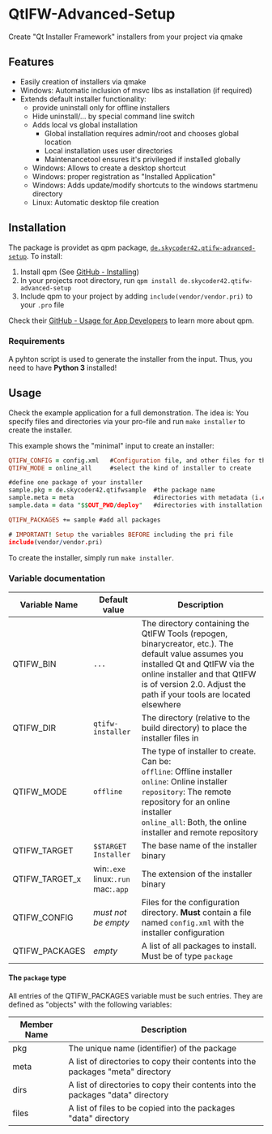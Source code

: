 # QtIFW-Advanced-Setup
Create "Qt Installer Framework" installers from your project via qmake

## Features
- Easily creation of installers via qmake
- Windows: Automatic inclusion of msvc libs as installation (if required)
- Extends default installer functionality:
	- provide uninstall only for offline installers
	- Hide uninstall/... by special command line switch
	- Adds local vs global installation
		- Global installation requires admin/root and chooses global location
		- Local installation uses user directories
		- Maintenancetool ensures it's privileged if installed globally
	- Windows: Allows to create a desktop shortcut
	- Windows: proper registration as "Installed Application"
	- Windows: Adds update/modify shortcuts to the windows startmenu directory
	- Linux: Automatic desktop file creation

## Installation
The package is providet as qpm package, [`de.skycoder42.qtifw-advanced-setup`](https://www.qpm.io/packages/de.skycoder42.qtifw-advanced-setup/index.html). To install:

1. Install qpm (See [GitHub - Installing](https://github.com/Cutehacks/qpm/blob/master/README.md#installing))
2. In your projects root directory, run `qpm install de.skycoder42.qtifw-advanced-setup`
3. Include qpm to your project by adding `include(vendor/vendor.pri)` to your `.pro` file

Check their [GitHub - Usage for App Developers](https://github.com/Cutehacks/qpm/blob/master/README.md#usage-for-app-developers) to learn more about qpm.

### Requirements
A pyhton script is used to generate the installer from the input. Thus, you need to have **Python 3** installed!

## Usage
Check the example application for a full demonstration. The idea is: You specify files and directories via your pro-file and run `make installer` to create the installer.

This example shows the "minimal" input to create an installer:
```.pro
QTIFW_CONFIG = config.xml	#Configuration file, and other files for the config dir
QTIFW_MODE = online_all		#select the kind of installer to create

#define one package of your installer
sample.pkg = de.skycoder42.qtifwsample	#the package name
sample.meta = meta 						#directories with metadata (i.e. the "meta" directory of the package)
sample.data = data "$$OUT_PWD/deploy"	#directories with installation data (i.e. the "data" directory of the package)

QTIFW_PACKAGES += sample #add all packages

# IMPORTANT! Setup the variables BEFORE including the pri file
include(vendor/vendor.pri)
```

To create the installer, simply run `make installer`.

### Variable documentation
 Variable Name	| Default value 						| Description
----------------|---------------------------------------|-------------
 QTIFW_BIN		| `...`									| The directory containing the QtIFW Tools (repogen, binarycreator, etc.). The default value assumes you installed Qt and QtIFW via the online installer and that QtIFW is of version 2.0. Adjust the path if your tools are located elsewhere
 QTIFW_DIR		| `qtifw-installer`						| The directory (relative to the build directory) to place the installer files in
 QTIFW_MODE		| `offline`								| The type of installer to create. Can be:<br>`offline`: Offline installer<br>`online`: Online installer<br>`repository`: The remote repository for an online installer<br>`online_all`: Both, the online installer and remote repository
 QTIFW_TARGET	| `$$TARGET Installer`					| The base name of the installer binary
 QTIFW_TARGET_x	| win:`.exe`<br>linux:`.run`<br>mac:`.app`	| The extension of the installer binary
 QTIFW_CONFIG	| _must not be empty_					| Files for the configuration directory. **Must** contain a file named `config.xml` with the installer configuration
 QTIFW_PACKAGES	| _empty_								| A list of all packages to install. Must be of type `package`

 #### The `package` type
 All entries of the QTIFW_PACKAGES variable must be such entries. They are defined as "objects" with the following variables:

 Member Name	| Description
----------------|-------------
 pkg			| The unique name (identifier) of the package
 meta			| A list of directories to copy their contents into the packages "meta" directory
 dirs			| A list of directories to copy their contents into the packages "data" directory
 files			| A list of files to be copied into the packages "data" directory
